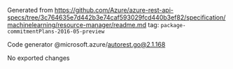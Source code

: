 Generated from https://github.com/Azure/azure-rest-api-specs/tree/3c764635e7d442b3e74caf593029fcd440b3ef82/specification/machinelearning/resource-manager/readme.md tag: `package-commitmentPlans-2016-05-preview`

Code generator @microsoft.azure/autorest.go@2.1.168

No exported changes